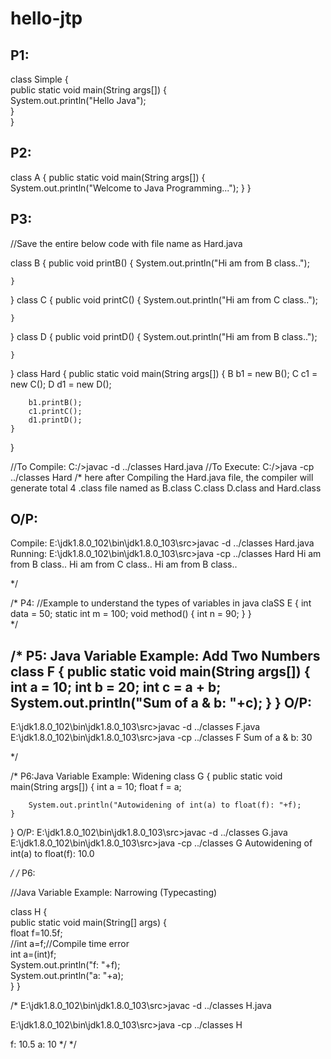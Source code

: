 # hello-jtp
P1:
---

class Simple
{  
    public static void main(String args[])
    {  
     System.out.println("Hello Java");  
    }  
}  


P2:
---

class A
{
	public static void main(String args[])
	{
		System.out.println("Welcome to Java Programming...");
	}
}

P3:
---

//Save the entire below code with file name as Hard.java

class B
{
	public  void printB()
	{
		System.out.println("Hi am from B class..");
		
	}
}
class C
{
	public  void printC()
	{
		System.out.println("Hi am from C class..");
		
	}
}
class D
{
	public  void printD()
	{
		System.out.println("Hi am from B class..");
		
	}
}
class Hard
{
	public static void main(String args[])
	{
		B b1 = new B();
		C c1 = new C();
		D d1 = new D();

		b1.printB();
		c1.printC();
		d1.printD();
	}
}

//To Compile: 	C:/>javac -d ../classes Hard.java
//To Execute:   C:/>java -cp ../classes Hard
/* here after Compiling the Hard.java file, the compiler will generate total 4 .class file named as B.class C.class D.class and Hard.class

O/P:
----
Compile:  E:\jdk1.8.0_102\bin\jdk1.8.0_103\src>javac -d ../classes Hard.java
\
Running: E:\jdk1.8.0_102\bin\jdk1.8.0_103\src>java -cp ../classes Hard
Hi am from B class..
Hi am from C class..
Hi am from B class..

*/

/* 
P4:
//Example to understand the types of variables in java
claSS E
{
  int data = 50;
  static int m = 100;
  void method()
  {
	int n = 90;
  }
}	
*/

/*
P5: Java Variable Example: Add Two Numbers
class F
{
	public static void main(String args[])
	{
		int a = 10;
		int b = 20;
		int c = a + b;
		System.out.println("Sum of a & b: "+c);
	}
}
O/P:
----
E:\jdk1.8.0_102\bin\jdk1.8.0_103\src>javac -d ../classes F.java
E:\jdk1.8.0_102\bin\jdk1.8.0_103\src>java -cp ../classes F
Sum of a & b: 30

*/

/*
P6:Java Variable Example: Widening
class G
{
	public static void main(String args[])
	{
		int a = 10;
		float f = a;

		System.out.println("Autowidening of int(a) to float(f): "+f);
	}
}
O/P:
E:\jdk1.8.0_102\bin\jdk1.8.0_103\src>javac -d ../classes G.java
E:\jdk1.8.0_102\bin\jdk1.8.0_103\src>java -cp ../classes G
Autowidening of int(a) to float(f): 10.0

*/
/*
P6:

//Java Variable Example: Narrowing (Typecasting)

class H
{  
	public static void main(String[] args)
	{  
		float f=10.5f;  
		//int a=f;//Compile time error  
		int a=(int)f;  
		System.out.println("f: "+f);  
		System.out.println("a: "+a);  
	}
}  

/*
E:\jdk1.8.0_102\bin\jdk1.8.0_103\src>javac -d ../classes H.java


E:\jdk1.8.0_102\bin\jdk1.8.0_103\src>java -cp ../classes H

f: 10.5
a: 10
*/
*/
